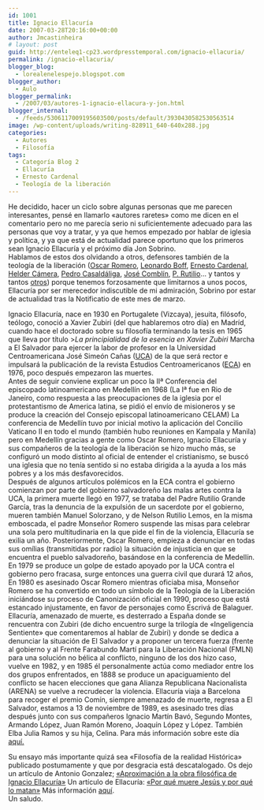 ```yaml
---
id: 1001
title: Ignacio Ellacuría
date: 2007-03-28T20:16:00+00:00
author: Jmcastinheira
# layout: post
guid: http://enteleq1-cp23.wordpresstemporal.com/ignacio-ellacuria/
permalink: /ignacio-ellacuria/
blogger_blog:
  - lorealenelespejo.blogspot.com
blogger_author:
  - Aulo
blogger_permalink:
  - /2007/03/autores-1-ignacio-ellacura-y-jon.html
blogger_internal:
  - /feeds/5306117009195603500/posts/default/3930430582530563514
image: /wp-content/uploads/writing-828911_640-640x288.jpg
categories:
  - Autores
  - Filosofía
tags:
  - Categoría Blog 2
  - Ellacuría
  - Ernesto Cardenal
  - Teología de la liberación
---
```

He decidido, hacer un ciclo sobre algunas personas que me parecen interesantes, pensé en llamarlo «autores raretes» como me dicen en el comentario pero no me parecía serio ni suficientemente adecuado para las personas que voy a tratar, y ya que hemos empezado por hablar de iglesia y política, y ya que está de actualidad parece oportuno que los primeros sean Ignacio Ellacuría y el próximo día Jon Sobrino.  
Hablamos de estos dos olvidando a otros, defensores también de la teología de la liberación (<a href="http://www.comitesromero.org/romero.htm" class="broken_link" rel="nofollow">Oscar Romero</a>, [Leonardo Boff](http://www.servicioskoinonia.org/boff/), [Ernesto Cardenal](http://www.palabravirtual.com/index.php?ir=crit.php&wid=100&show=poemas&p=Ernesto+Cardenal), [Helder Cámera](http://es.wikipedia.org/wiki/H%C3%A9lder_C%C3%A2mara), [Pedro Casaldáliga](http://www.servicioskoinonia.org/pedro/), [José Comblín](http://www.youtube.com/watch?v=piVP22keQaA), [P. Rutilio](http://es.wikipedia.org/wiki/Rutilio_Grande)&#8230; y tantos y tantos [otros](http://es.wikipedia.org/wiki/Teolog%C3%ADa_de_la_liberaci%C3%B3n)) porque tenemos forzosamente que limitarnos a unos pocos, Ellacuría por ser merecedor indiscutible de mi admiración, Sobrino por estar de actualidad tras la Notificatio de este mes de marzo.

Ignacio Ellacuría, nace en 1930 en Portugalete (Vizcaya), jesuita, filósofo, teólogo, conoció a Xavier Zubiri (del que hablaremos otro día) en Madríd, cuando hace el doctorado sobre su filosofía terminando la tesis en 1965 que lleva por título >_La principialidad de la esencia en Xavier Zubiri_ Marcha a El Salvador para ejercer la labor de profesor en la Universidad Centroamericana José Simeón Cañas ([UCA](http://www.uca.edu.sv/)) de la que será rector e impulsará la publicación de la revista Estudios Centroamericanos ([ECA](http://www.uca.edu.sv/publica/eca/ecaind.html)) en 1976, poco después empezaron las muertes.  
Antes de seguir conviene explicar un poco la IIª Conferencia del episcopado latinoamericano en Medellín en 1968 (La Iª fue en Rio de Janeiro, como respuesta a las preocupaciones de la iglesia por el protestantismo de America latina, se pidió el envío de misioneros y se produce la creación del Consejo episcopal latinoamericano CELAM) La conferencia de Medellín tuvo por inicial motivo la aplicación del Concilio Vaticano II en todo el mundo (también hubo reuniones en Kampala y Manila) pero en Medellín gracias a gente como Oscar Romero, Ignacio Ellacuría y sus compañeros de la teología de la liberación se hizo mucho más, se configuró un modo distinto al oficial de entender el cristianismo, se buscó una iglesia que no tenía sentido si no estaba dirigida a la ayuda a los más pobres y a los más desfavorecidos.  
Después de algunos artículos polémicos en la ECA contra el gobierno comienzan por parte del gobierno salvadoreño las malas artes contra la UCA, la primera muerte llegó en 1977, se trataba del Padre Rutilio Grande García, tras la denuncia de la expulsión de un sacerdote por el gobierno, mueren también Manuel Solorzano, y de Nelson Rutilio Lemos, en la misma emboscada, el padre Monseñor Romero suspende las misas para celebrar una sola pero multitudinaria en la que pide el fin de la violencia, Ellacuría se exilia un año. Posteriormente, Oscar Romero, empieza a denunciar en todas sus omílias (transmitidas por radio) la situación de injusticia en que se encuentra el pueblo salvadoreño, basándose en la conferencia de Medellín.  
En 1979 se produce un golpe de estado apoyado por la UCA contra el gobierno pero fracasa, surge entonces una guerra civil que durará 12 años, En 1980 es asesinado Oscar Romero mientras oficiaba misa, Monseñor Romero se ha convertido en todo un símbolo de la Teología de la Liberación iniciándose su proceso de Canonización oficial en 1990, proceso que está estancado injustamente, en favor de personajes como Escrivá de Balaguer.  
Ellacuría, amenazado de muerte, es desterrado a España donde se rencuentra con Zubiri (de dicho encuentro surge la trilogía de «Ingeligencia Sentiente» que comentaremos al hablar de Zubiri) y donde se dedica a denunciar la situación de El Salvador y a proponer un tercera fuerza (frente al gobierno y al Frente Farabundo Martí para la Liberación Nacional (FMLN) para una solución no bélica al conflicto, ninguno de los dos hizo caso, vuelve en 1982, y en 1985 él personalmente actúa como mediador entre los dos grupos enfrentados, en 1888 se produce un apaciguamiento del conflicto se hacen elecciones que gana Alianza Republicana Nacionalista (ARENA) se vuelve a recrudecer la violencia. Ellacuría viaja a Barcelona para recoger el premio Comín, siempre amenazado de muerte, regresa a El Salvador, estamos a 13 de noviembre de 1989, es asesinado tres días después junto con sus compañeros Ignacio Martín Bavó, Segundo Montes, Armando López, Juan Ramón Moreno, Joaquín López y López. También Elba Julia Ramos y su hija, Celina. Para más información sobre este día [aquí.](http://www.envio.org.ni/articulo/614)

Su ensayo más importante quizá sea «Filosofía de la realidad Histórica» publicado postumamente y que por desgracia está descatalogado. Os dejo un artículo de Antonio Gonzalez; <a href="http://www.geocities.com/praxeologia/barceie.html" class="broken_link" rel="nofollow">«Aproximación a la obra filosófica de Ignacio Ellacuría»</a> Un artículo de Ellacuría: <a href="http://www.redescristianas.net/2007/04/07/por-que-muere-jesus-y-por-que-lo-matan-ignacio-ellacuria/" class="broken_link" rel="nofollow">«Por qué muere Jesús y por qué lo matan»</a> Más información [aquí](http://www.ensayistas.org/filosofos/spain/ellacuria/introd.htm).  
Un saludo.